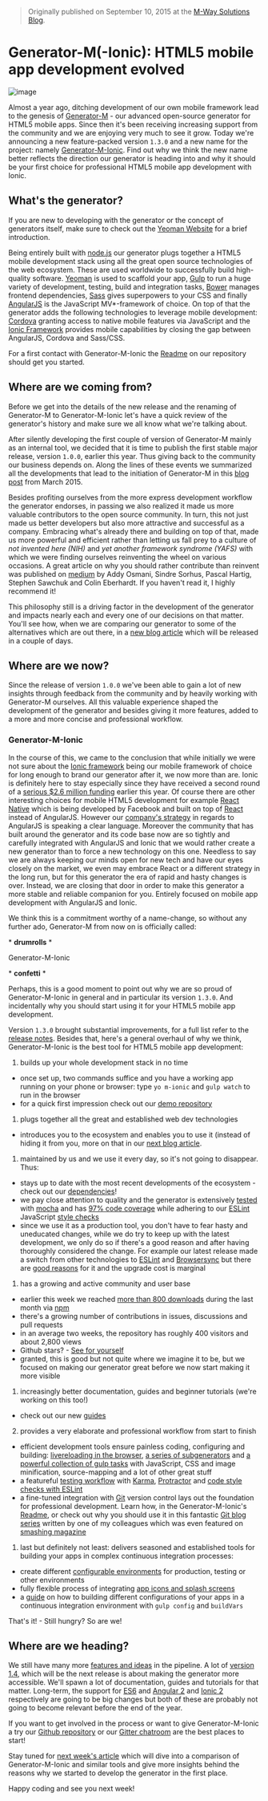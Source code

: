 > Originally published on September 10, 2015 at the [M-Way Solutions Blog](http://blog.mwaysolutions.com/2015/09/10/generator-m-ionic-html5-mobile-app-development-evolved/).

# Generator-M(-Ionic): HTML5 mobile app development evolved

![image](img/header.jpg)


Almost a year ago, ditching development of our own mobile framework lead to the genesis of [Generator-M](https://github.com/mwaylabs/generator-m) - our advanced open-source generator for HTML5 mobile apps. Since then it's been receiving increasing support from the community and we are enjoying very much to see it grow. Today we're announcing a new feature-packed version `1.3.0` and a new name for the project: namely [Generator-M-Ionic](https://github.com/mwaylabs/generator-m-ionic). Find out why we think the new name better reflects the direction our generator is heading into and why it should be your first choice for professional HTML5 mobile app development with Ionic.

## What's the generator?
If you are new to developing with the generator or the concept of generators itself, make sure to check out the [Yeoman Website](http://yeoman.io/) for a brief introduction.

Being entirely built with [node.js](https://nodejs.org/en/) our generator plugs together a HTML5 mobile development stack using all the great open source technologies of the web ecosystem. These are used worldwide to successfully build high-quality software. [Yeoman](http://yeoman.io/) is used to scaffold your app, [Gulp](http://gulpjs.com/) to run a huge variety of development, testing, build and integration tasks, [Bower](http://bower.io/) manages frontend dependencies, [Sass](http://sass-lang.com/) gives superpowers to your CSS and finally [AngularJS](https://angularjs.org/) is the JavaScript MV*-framework of choice. On top of that the generator adds the following technologies to leverage mobile development: [Cordova](http://cordova.apache.org/) granting access to native mobile features via JavaScript and the [Ionic Framework](http://ionicframework.com/) provides mobile capabilities by closing the gap between AngularJS, Cordova and Sass/CSS.

For a first contact with Generator-M-Ionic the [Readme](https://github.com/mwaylabs/generator-m-ionic) on our repository should get you started.

## Where are we coming from?
Before we get into the details of the new release and the renaming of Generator-M to Generator-M-Ionic let's have a quick review of the generator's history and make sure we all know what we're talking about.

After silently developing the first couple of version of Generator-M mainly as an internal tool, we decided that it is time to publish the first stable major release, version `1.0.0`, earlier this year. Thus giving back to the community our business depends on. Along the lines of these events we summarized all the developments that lead to the initiation of Generator-M in this [blog post](http://blog.mwaysolutions.com/2015/03/26/generator-m-the-state-of-html5-mobile-app-development-at-m-way/) from March 2015.

Besides profiting ourselves from the more express development workflow the generator endorses, in passing we also realized it made us more valuable contributors to the open source community. In turn, this not just made us better developers but also more attractive and successful as a company. Embracing what's already there and building on top of that, made us more powerful and efficient rather than letting us fall prey to a culture of *not invented here (NIH)* and *yet another framework syndrome (YAFS)* with which we were finding ourselves reinventing the wheel on various occasions. A great article on why you should rather contribute than reinvent was published on [medium](https://medium.com/@tastejs/yet-another-framework-syndrome-yafs-cf5f694ee070) by Addy Osmani, Sindre Sorhus, Pascal Hartig, Stephen Sawchuk and Colin Eberhardt. If you haven't read it, I highly recommend it!

This philosophy still is a driving factor in the development of the generator and impacts nearly each and every one of our decisions on that matter. You'll see how, when we are comparing our generator to some of the alternatives which are out there, in a [new blog article](https://github.com/mwaylabs/generator-m-ionic/wiki/Why-the-generator%3F) which will be released in a couple of days.

## Where are we now?
Since the release of version `1.0.0` we've been able to gain a lot of new insights through  feedback from the community and by heavily working with Generator-M ourselves. All this valuable experience shaped the development of the generator and besides giving it more features, added to a more and more concise and professional workflow.

### Generator-M-Ionic
In the course of this, we came to the conclusion that while initially we were not sure about the [Ionic framework](http://ionicframework.com/) being our mobile framework of choice for long enough to brand our generator after it, we now more than are. Ionic is definitely here to stay especially since they have received a second round of a [serious $2.6 million funding](http://techcrunch.com/2015/03/30/drifty-grabs-2-6-million-to-turn-web-developers-into-mobile-app-makers/) earlier this year. Of course there are other interesting choices for mobile HTML5 development for example [React Native](https://facebook.github.io/react-native/) which is being developed by Facebook and built on top of [React](http://facebook.github.io/react/) instead of AngularJS. However our [company's strategy](http://blog.mwaysolutions.com/2015/04/10/the-future-of-angular/) in regards to AngularJS is speaking a clear language. Moreover the community that has built around the generator and its code base now are so tightly and carefully integrated with AngularJS and Ionic that we would rather create a new generator than to force a new technology on this one. Needless to say we are always keeping our minds open for new tech and have our eyes closely on the market, we even may embrace React or a different strategy in the long run, but for this generator the era of rapid and hasty changes is over. Instead, we are closing that door in order to make this generator a more stable and reliable companion for you. Entirely focused on mobile app development with AngularJS and Ionic.

We think this is a commitment worthy of a name-change, so without any  further ado, Generator-M from now on is officially called:

\* **drumrolls** \*

Generator-M-Ionic

\* **confetti** \*

Perhaps, this is a good moment to point out why we are so proud of Generator-M-Ionic in general and in particular its version `1.3.0`. And incidentally why you should start using it for your HTML5 mobile app development.

Version `1.3.0` brought substantial improvements, for a full list refer to the [release notes](https://github.com/mwaylabs/generator-m-ionic/releases). Besides that, here's a general overhaul of why we think, Generator-M-Ionic is the best tool for HTML5 mobile app development:

1. builds up your whole development stack in no time
  - once set up, two commands suffice and you have a working app running on your phone or browser: type `yo m-ionic` and `gulp watch` to run in the browser
  - for a quick first impression check out our [demo repository](https://github.com/mwaylabs/generator-m-ionic-demo)
1. plugs together all the great and established web dev technologies
  - introduces you to the ecosystem and enables you to use it (instead of hiding it from you, more on that in our [next blog article](https://github.com/mwaylabs/generator-m-ionic/wiki/Why-the-generator%3F).
1. maintained by us and we use it every day, so it's not going to disappear. Thus:
  - stays up to date with the most recent developments of the ecosystem - check out our [dependencies](https://david-dm.org/mwaylabs/generator-m-ionic)!
  - we pay close attention to quality and the generator is extensively [tested](https://github.com/mwaylabs/generator-m-ionic/tree/master/test) with [mocha](https://mochajs.org/) and has [97% code coverage](https://coveralls.io/github/mwaylabs/generator-m-ionic) while adhering to our [ESLint](http://eslint.org/) JavaScript [style checks](https://github.com/mwaylabs/generator-m-ionic/blob/master/.eslintrc)
  - since we use it as a production tool, you don't have to fear hasty and uneducated changes, while we do try to keep up with the latest development, we only do so if there's a good reason and after having thoroughly considered the change. For example our latest release made a switch from other technologies to [ESLint](http://eslint.org/) and [Browsersync](http://www.browsersync.io/) but there are [good reasons](https://github.com/mwaylabs/generator-m-ionic/releases/tag/1.3.0) for it and the upgrade cost is marginal
1. has a growing and active community and user base
  - earlier this week we reached [more than 800 downloads](https://github.com/mwaylabs/generator-m-ionic#generator-m-ionic) during the last month via [npm](https://www.npmjs.com/)
  - there's a growing number of contributions in issues, discussions and pull requests
  - in an average two weeks, the repository has roughly 400 visitors and about 2,800 views
  - Github stars? - [See for yourself](https://github.com/mwaylabs/generator-m-ionic/stargazers)
  - granted, this is good but not quite where we imagine it to be, but we focused on making our generator great before we now start making it more visible
1. increasingly better documentation, guides and beginner tutorials (we're working on this too!)
  - check out our new [guides](https://github.com/mwaylabs/generator-m-ionic#guides)
2. provides a very elaborate and professional workflow from start to finish
  - efficient development tools ensure painless coding, configuring and building: [livereloading in the browser](https://github.com/mwaylabs/generator-m-ionic#get-started), [a series of subgenerators](https://github.com/mwaylabs/generator-m-ionic#sub-generators) and  [a powerful collection of gulp tasks](https://github.com/mwaylabs/generator-m-ionic#more-gulp-tasks) with JavaScript, CSS and image minification, source-mapping and a lot of other great stuff
  - a featureful [testing workflow](https://github.com/mwaylabs/generator-m-ionic#testing) with [Karma](http://karma-runner.github.io/), [Protractor](https://angular.github.io/protractor/#/) and [code style checks with ESLint](https://github.com/mwaylabs/generator-m-ionic/blob/master/docs/guides/eslint.md)
  - a fine-tuned integration with [Git](https://git-scm.com/) version control lays out the foundation for professional development. Learn how, in the Generator-M-Ionic's [Readme](https://github.com/mwaylabs/generator-m-ionic#git-integration), or check out why you should use it in this fantastic [Git blog series](http://blog.mwaysolutions.com/2015/07/16/a-short-introduction-to-git/) written by one of my colleagues which was even featured on [smashing magazine](http://www.smashingmagazine.com/2015/08/web-development-reading-list-100/#tools)
1. last but definitely not least: delivers seasoned and established tools for building your apps in complex continuous integration processes:
  - create different [configurable environments](https://github.com/mwaylabs/generator-m-ionic#gulp-environment) for production, testing or other environments
  - fully flexible process of integrating [app icons and splash screens](https://github.com/mwaylabs/generator-m-ionic/blob/master/docs/guides/icons_splash_screens.md)
  - a [guide](https://github.com/mwaylabs/generator-m-ionic/blob/master/docs/guides/programmatically_change_configxml.md) on how to building different configurations of your apps in a continuous integration environment with `gulp config` and `buildVars`

That's it! - Still hungry? So are we!

## Where are we heading?
We still have many more [features and ideas](https://github.com/mwaylabs/generator-m-ionic/labels/feature) in the pipeline. A lot of [version 1.4](https://github.com/mwaylabs/generator-m-ionic/milestones/1.4.0), which will be the next release is about making the generator more accessible. We'll spawn a lot of documentation, guides and tutorials for that matter. Long-term, the support for [ES6](https://github.com/lukehoban/es6features) and [Angular 2](https://angular.io/) and [Ionic 2](http://blog.ionic.io/angular-2-ionic/) respectively are going to be big changes but both of these are probably not going to become relevant before the end of the year.

If you want to get involved in the process or want to give Generator-M-Ionic a try our [Github repository](https://github.com/mwaylabs/generator-m-ionic) or our [Gitter chatroom](https://gitter.im/mwaylabs/generator-m-ionic) are the best places to start!

Stay tuned for [next week's article](https://github.com/mwaylabs/generator-m-ionic/wiki/Why-the-generator%3F) which will dive into a comparison of Generator-M-Ionic and similar tools and give more insights behind the reasons why we started to develop the generator in the first place.

Happy coding and see you next week!
